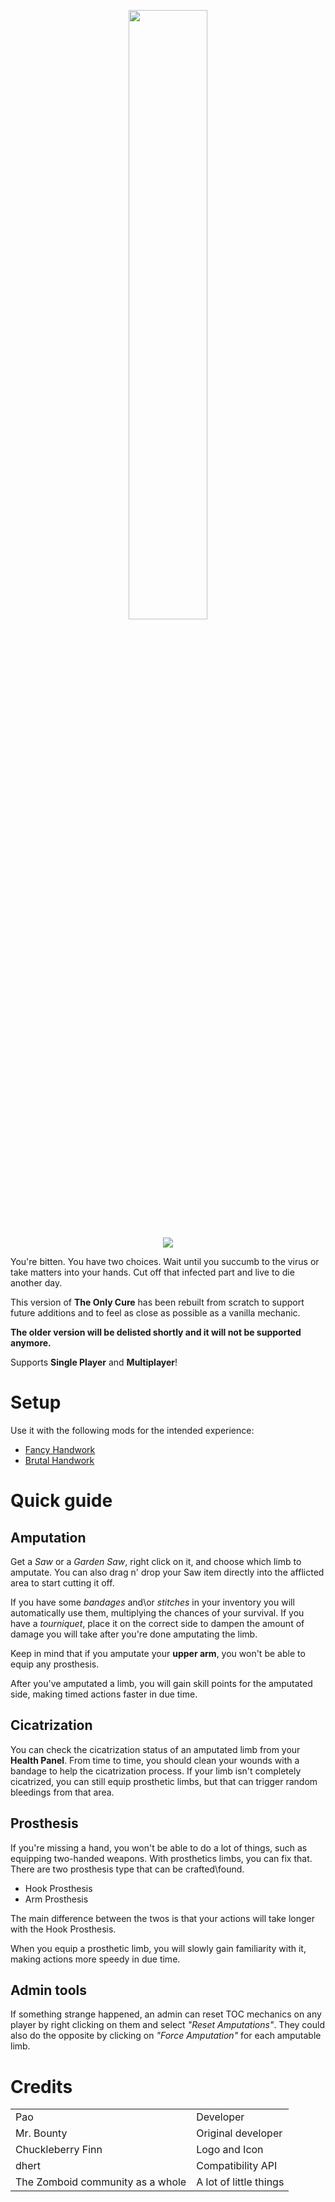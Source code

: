 <p align='center'>
  <img src="/dev_stuff/logos/title.png" width=50% height=50%>
</p>

<p align='center'>
<a href='https://steamcommunity.com/sharedfiles/filedetails/?id=3236152598'>
  <img src='https://img.shields.io/badge/Steam-000000?style=for-the-badge&logo=steam&logoColor=white' />        
</a>
</p>
You're bitten. You have two choices.
Wait until you succumb to the virus or take matters into your hands. Cut off that infected part and live to die another day.

This version of **The Only Cure** has been rebuilt from scratch to support future additions and to feel as close as possible as a vanilla mechanic.

**The older version will be delisted shortly and it will not be supported anymore.**

Supports **Single Player** and **Multiplayer**!

# Setup
Use it with the following mods for the intended experience:
- [Fancy Handwork](https://steamcommunity.com/sharedfiles/filedetails/?id=2904920097)
- [Brutal Handwork](https://steamcommunity.com/sharedfiles/filedetails/?id=2934621024)


# Quick guide

## Amputation
Get a _Saw_ or a _Garden Saw_, right click on it, and choose which limb to amputate. You can also drag n' drop your Saw item directly into the afflicted area to start cutting it off.

If you have some _bandages_ and\or _stitches_ in your inventory you will automatically use them, multiplying the chances of your survival.
If you have a _tourniquet_, place it on the correct side to dampen the amount of damage you will take after you're done amputating the limb.

Keep in mind that if you amputate your **upper arm**, you won't be able to equip any prosthesis.

After you've amputated a limb, you will gain skill points for the amputated side, making timed actions faster in due time.

## Cicatrization
You can check the cicatrization status of an amputated limb from your **Health Panel**.
From time to time, you should clean your wounds with a bandage to help the cicatrization process.
If your limb isn't completely cicatrized, you can still equip prosthetic limbs, but that can trigger random bleedings from that area.

## Prosthesis
If you're missing a hand, you won't be able to do a lot of things, such as equipping two-handed weapons. With prosthetics limbs, you can fix that.
There are two prosthesis type that can be crafted\found.
- Hook Prosthesis
- Arm Prosthesis

The main difference between the twos is that your actions will take longer with the Hook Prosthesis.

When you equip a prosthetic limb, you will slowly gain familiarity with it, making actions more speedy in due time.

## Admin tools
If something strange happened, an admin can reset TOC mechanics on any player by right clicking on them and select _"Reset Amputations"_. They could also do the opposite by clicking on _"Force Amputation"_ for each amputable limb.

# Credits
|  |  |
| ------------- | ------------- |
| Pao | Developer |
| Mr. Bounty | Original developer |
| Chuckleberry Finn | Logo and Icon |
| dhert | Compatibility API |
| The Zomboid community as a whole | A lot of little things |

